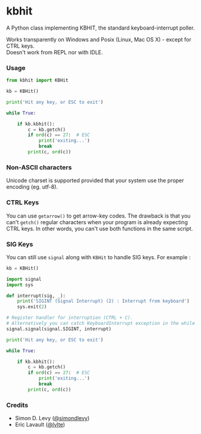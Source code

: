 # kbhit
A Python class implementing KBHIT, the standard keyboard-interrupt poller.

Works transparently on Windows and Posix (Linux, Mac OS X) - except for CTRL keys.  
Doesn't work from REPL nor with IDLE.


### Usage

```python
from kbhit import KBHit

kb = KBHit()

print('Hit any key, or ESC to exit')

while True:

    if kb.kbhit():
        c = kb.getch()
        if ord(c) == 27:  # ESC
            print('exiting...')
            break
        print(c, ord(c))
```

### Non-ASCII characters

Unicode charset is supported provided that your system use the proper encoding (eg. utf-8).

### CTRL Keys

You can use `getarrow()` to get arrow-key codes. The drawback is that you can't `getch()` regular characters when your program is already expecting CTRL keys.
In other words, you can't use both functions in the same script.

### SIG Keys

You can still use `signal` along with `KBHit` to handle SIG keys. For example :
```python
kb = KBHit()

import signal
import sys

def interrupt(sig, _):
    print('SIGINT (Signal Interrupt) (2) : Interrupt from keyboard')
    sys.exit(2)

# Register handler for interruption (CTRL + C).
# Alternatively you can catch KeyboardInterrupt exception in the while loop.
signal.signal(signal.SIGINT, interrupt)

print('Hit any key, or ESC to exit')

while True:

    if kb.kbhit():
        c = kb.getch()
        if ord(c) == 27:  # ESC
            print('exiting...')
            break
        print(c, ord(c))
```

### Credits

- Simon D. Levy ([@simondlevy](https://github.com/simondlevy))
- Eric Lavault ([@lvlte](https://github.com/lvlte))

